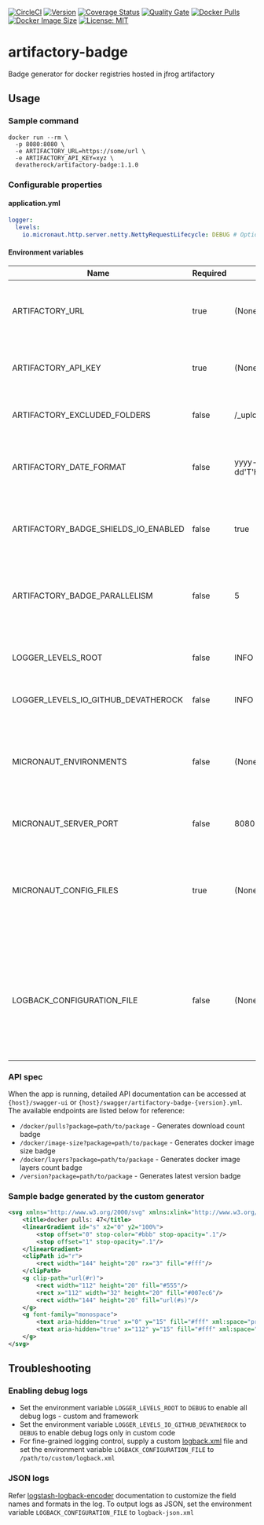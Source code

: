 [![CircleCI](https://circleci.com/gh/devatherock/artifactory-badge.svg?style=svg)](https://circleci.com/gh/devatherock/artifactory-badge)
[![Version](https://img.shields.io/docker/v/devatherock/artifactory-badge?sort=semver)](https://hub.docker.com/r/devatherock/artifactory-badge/)
[![Coverage Status](https://coveralls.io/repos/github/devatherock/artifactory-badge/badge.svg?branch=master)](https://coveralls.io/github/devatherock/artifactory-badge?branch=master)
[![Quality Gate](https://sonarcloud.io/api/project_badges/measure?project=artifactory-badge&metric=alert_status)](https://sonarcloud.io/component_measures?id=artifactory-badge&metric=alert_status&view=list)
[![Docker Pulls](https://img.shields.io/docker/pulls/devatherock/artifactory-badge.svg)](https://hub.docker.com/r/devatherock/artifactory-badge/)
[![Docker Image Size](https://img.shields.io/docker/image-size/devatherock/artifactory-badge.svg?sort=date)](https://hub.docker.com/r/devatherock/artifactory-badge/)
[![License: MIT](https://img.shields.io/badge/License-MIT-yellow.svg)](https://opensource.org/licenses/MIT)
# artifactory-badge
Badge generator for docker registries hosted in jfrog artifactory

## Usage
### Sample command
```
docker run --rm \
  -p 8080:8080 \
  -e ARTIFACTORY_URL=https://some/url \
  -e ARTIFACTORY_API_KEY=xyz \
  devatherock/artifactory-badge:1.1.0
```

### Configurable properties
#### application.yml

```yaml
logger:
  levels:
    io.micronaut.http.server.netty.NettyRequestLifecycle: DEBUG # Optional. To enable HTTP server access logs
```

#### Environment variables

| Name                                 |   Required   | Default                      | Description                                                                                                                                    |
|--------------------------------------|--------------|------------------------------|------------------------------------------------------------------------------------------------------------------------------------------------|
| ARTIFACTORY_URL                      |   true       | (None)                       | The JFrog artifactory URL that hosts the docker registry                                                                                       |
| ARTIFACTORY_API_KEY                  |   true       | (None)                       | API key for interacting with artifactory's REST API                                                                                            |
| ARTIFACTORY_EXCLUDED_FOLDERS         |   false      | /_uploads                    | Subfolders to be not treated as docker tags                                                                                                    |
| ARTIFACTORY_DATE_FORMAT              |   false      | yyyy-MM-dd'T'HH:mm:ss.SSSXXX | Date format to parse dates in artifactory API responses                                                                                        |
| ARTIFACTORY_BADGE_SHIELDS_IO_ENABLED |   false      | true                         | Indicates if <a href="https://shields.io">shields.io</a> should be used to generate the badge                                                  |
| ARTIFACTORY_BADGE_PARALLELISM        |   false      | 5                            | Amount of parallelism to use when fetching details about versions of an image                                                                  |
| LOGGER_LEVELS_ROOT                   |   false      | INFO                         | [SLF4J](http://www.slf4j.org/api/org/apache/commons/logging/Log.html) log level, for all(framework and custom) code                            |
| LOGGER_LEVELS_IO_GITHUB_DEVATHEROCK  |   false      | INFO                         | [SLF4J](http://www.slf4j.org/api/org/apache/commons/logging/Log.html) log level, for custom code                                               |
| MICRONAUT_ENVIRONMENTS               |   false      | (None)                       | Setting the value to `local` will mock the calls to the artifactory. Only for testing purposes                                                 |
| MICRONAUT_SERVER_PORT                |   false      | 8080                         | Port in which the app listens on                                                                                                               |
| MICRONAUT_CONFIG_FILES               |   true       | (None)                       | Path to YAML config files. The YAML files can be used to specify complex, object and array properties                                          |
| LOGBACK_CONFIGURATION_FILE           |   false      | (None)                       | Class, file or remote path to logback configuration file. Will be ignored when using a remote path with any `logger.*` or `LOGGER_` config set |

### API spec
When the app is running, detailed API documentation can be accessed at `{host}/swagger-ui` or `{host}/swagger/artifactory-badge-{version}.yml`. The available endpoints are listed below for reference:

- `/docker/pulls?package=path/to/package` - Generates download count badge
- `/docker/image-size?package=path/to/package` - Generates docker image size badge
- `/docker/layers?package=path/to/package` - Generates docker image layers count badge
- `/version?package=path/to/package` - Generates latest version badge

### Sample badge generated by the custom generator
```xml
<svg xmlns="http://www.w3.org/2000/svg" xmlns:xlink="http://www.w3.org/1999/xlink" width="144" height="20" role="img" aria-label="docker pulls: 47">
    <title>docker pulls: 47</title>
    <linearGradient id="s" x2="0" y2="100%">
        <stop offset="0" stop-color="#bbb" stop-opacity=".1"/>
        <stop offset="1" stop-opacity=".1"/>
    </linearGradient>
    <clipPath id="r">
        <rect width="144" height="20" rx="3" fill="#fff"/>
    </clipPath>
    <g clip-path="url(#r)">
        <rect width="112" height="20" fill="#555"/>
        <rect x="112" width="32" height="20" fill="#007ec6"/>
        <rect width="144" height="20" fill="url(#s)"/>
    </g>
    <g font-family="monospace">
        <text aria-hidden="true" x="0" y="15" fill="#fff" xml:space="preserve"> docker pulls </text>
        <text aria-hidden="true" x="112" y="15" fill="#fff" xml:space="preserve"> 47 </text>
    </g>
</svg>
```

## Troubleshooting
### Enabling debug logs
- Set the environment variable `LOGGER_LEVELS_ROOT` to `DEBUG` to enable all debug logs - custom and framework
- Set the environment variable `LOGGER_LEVELS_IO_GITHUB_DEVATHEROCK` to `DEBUG` to enable debug logs only in custom code
- For fine-grained logging control, supply a custom [logback.xml](http://logback.qos.ch/manual/configuration.html) file 
and set the environment variable `LOGBACK_CONFIGURATION_FILE` to `/path/to/custom/logback.xml`

### JSON logs
Refer [logstash-logback-encoder](https://github.com/logstash/logstash-logback-encoder) documentation to customize the field names and formats in the log. To output logs as JSON, set the environment variable `LOGBACK_CONFIGURATION_FILE` to `logback-json.xml`

